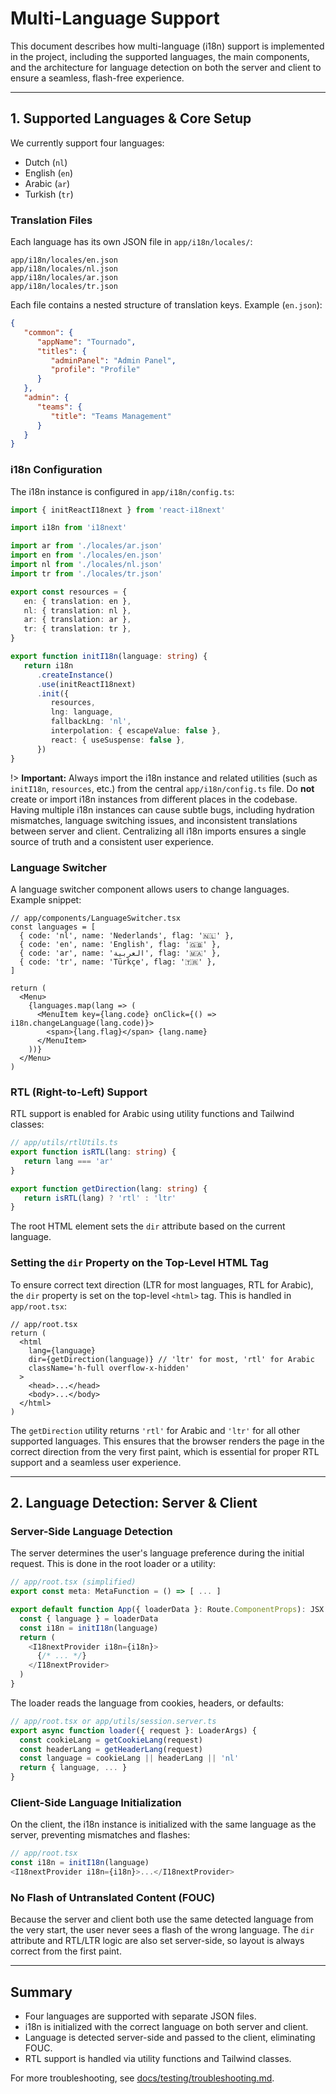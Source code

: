 # Multi-Language Support

This document describes how multi-language (i18n) support is implemented in the project, including the supported languages, the main components, and the architecture for language detection on both the server and client to ensure a seamless, flash-free experience.

---

## 1. Supported Languages & Core Setup

We currently support four languages:

- Dutch (`nl`)
- English (`en`)
- Arabic (`ar`)
- Turkish (`tr`)

### Translation Files

Each language has its own JSON file in `app/i18n/locales/`:

```text
app/i18n/locales/en.json
app/i18n/locales/nl.json
app/i18n/locales/ar.json
app/i18n/locales/tr.json
```

Each file contains a nested structure of translation keys. Example (`en.json`):

```json
{
   "common": {
      "appName": "Tournado",
      "titles": {
         "adminPanel": "Admin Panel",
         "profile": "Profile"
      }
   },
   "admin": {
      "teams": {
         "title": "Teams Management"
      }
   }
}
```

### i18n Configuration

The i18n instance is configured in `app/i18n/config.ts`:

```ts
import { initReactI18next } from 'react-i18next'

import i18n from 'i18next'

import ar from './locales/ar.json'
import en from './locales/en.json'
import nl from './locales/nl.json'
import tr from './locales/tr.json'

export const resources = {
   en: { translation: en },
   nl: { translation: nl },
   ar: { translation: ar },
   tr: { translation: tr },
}

export function initI18n(language: string) {
   return i18n
      .createInstance()
      .use(initReactI18next)
      .init({
         resources,
         lng: language,
         fallbackLng: 'nl',
         interpolation: { escapeValue: false },
         react: { useSuspense: false },
      })
}
```

!> **Important:** Always import the i18n instance and related utilities (such as `initI18n`, `resources`, etc.) from the central `app/i18n/config.ts` file. Do **not** create or import i18n instances from different places in the codebase. Having multiple i18n instances can cause subtle bugs, including hydration mismatches, language switching issues, and inconsistent translations between server and client. Centralizing all i18n imports ensures a single source of truth and a consistent user experience.

### Language Switcher

A language switcher component allows users to change languages. Example snippet:

```tsx
// app/components/LanguageSwitcher.tsx
const languages = [
  { code: 'nl', name: 'Nederlands', flag: '🇳🇱' },
  { code: 'en', name: 'English', flag: '🇬🇧' },
  { code: 'ar', name: 'العربية', flag: '🇲🇦' },
  { code: 'tr', name: 'Türkçe', flag: '🇹🇷' },
]

return (
  <Menu>
    {languages.map(lang => (
      <MenuItem key={lang.code} onClick={() => i18n.changeLanguage(lang.code)}>
        <span>{lang.flag}</span> {lang.name}
      </MenuItem>
    ))}
  </Menu>
)
```

### RTL (Right-to-Left) Support

RTL support is enabled for Arabic using utility functions and Tailwind classes:

```ts
// app/utils/rtlUtils.ts
export function isRTL(lang: string) {
   return lang === 'ar'
}

export function getDirection(lang: string) {
   return isRTL(lang) ? 'rtl' : 'ltr'
}
```

The root HTML element sets the `dir` attribute based on the current language.

### Setting the `dir` Property on the Top-Level HTML Tag

To ensure correct text direction (LTR for most languages, RTL for Arabic), the `dir` property is set on the top-level `<html>` tag. This is handled in `app/root.tsx`:

```tsx
// app/root.tsx
return (
  <html
    lang={language}
    dir={getDirection(language)} // 'ltr' for most, 'rtl' for Arabic
    className='h-full overflow-x-hidden'
  >
    <head>...</head>
    <body>...</body>
  </html>
)
```

The `getDirection` utility returns `'rtl'` for Arabic and `'ltr'` for all other supported languages. This ensures that the browser renders the page in the correct direction from the very first paint, which is essential for proper RTL support and a seamless user experience.

---

## 2. Language Detection: Server & Client

### Server-Side Language Detection

The server determines the user's language preference during the initial request. This is done in the root loader or a utility:

```ts
// app/root.tsx (simplified)
export const meta: MetaFunction = () => [ ... ]

export default function App({ loaderData }: Route.ComponentProps): JSX.Element {
  const { language } = loaderData
  const i18n = initI18n(language)
  return (
    <I18nextProvider i18n={i18n}>
      {/* ... */}
    </I18nextProvider>
  )
}
```

The loader reads the language from cookies, headers, or defaults:

```ts
// app/root.tsx or app/utils/session.server.ts
export async function loader({ request }: LoaderArgs) {
  const cookieLang = getCookieLang(request)
  const headerLang = getHeaderLang(request)
  const language = cookieLang || headerLang || 'nl'
  return { language, ... }
}
```

### Client-Side Language Initialization

On the client, the i18n instance is initialized with the same language as the server, preventing mismatches and flashes:

```ts
// app/root.tsx
const i18n = initI18n(language)
<I18nextProvider i18n={i18n}>...</I18nextProvider>
```

### No Flash of Untranslated Content (FOUC)

Because the server and client both use the same detected language from the very start, the user never sees a flash of the wrong language. The `dir` attribute and RTL/LTR logic are also set server-side, so layout is always correct from the first paint.

---

## Summary

- Four languages are supported with separate JSON files.
- i18n is initialized with the correct language on both server and client.
- Language is detected server-side and passed to the client, eliminating FOUC.
- RTL support is handled via utility functions and Tailwind classes.

For more troubleshooting, see [docs/testing/troubleshooting.md](../testing/troubleshooting.md#language-flash-of-unstyledincorrect-content-fouc).
